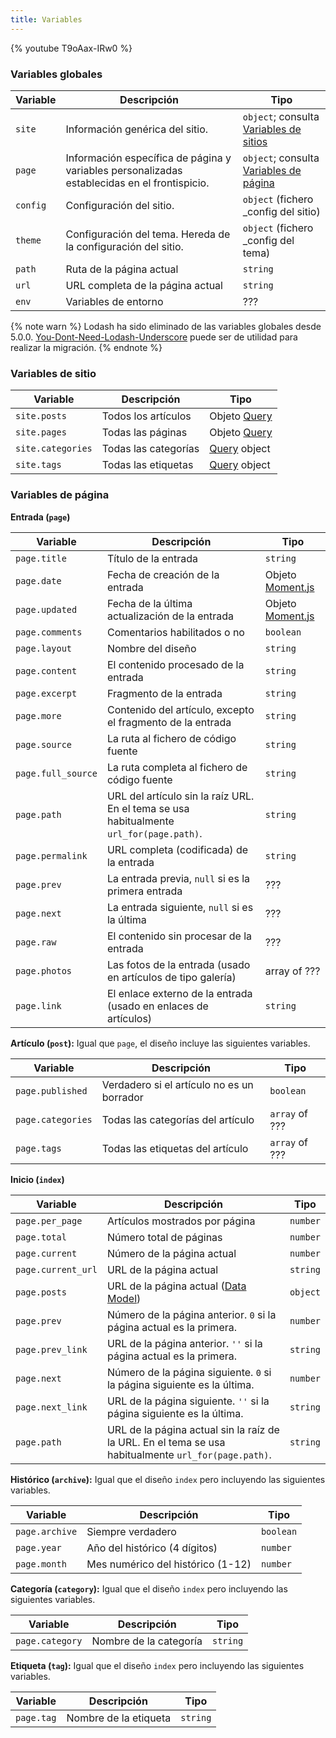 ```yaml
---
title: Variables
---
```


{% youtube T9oAax-IRw0 %}

### Variables globales

| Variable | Descripción                                                                                  | Tipo                                       |
| -------- | -------------------------------------------------------------------------------------------- | ------------------------------------------ |
| `site`   | Información genérica del sitio.                                                              | `object`; consulta [Variables de sitios][] |
| `page`   | Información específica de página y variables personalizadas establecidas en el frontispicio. | `object`; consulta [Variables de página][] |
| `config` | Configuración del sitio.                                                                     | `object` (fichero \_config del sitio)    |
| `theme`  | Configuración del tema. Hereda de la configuración del sitio.                                | `object` (fichero \_config del tema)     |
| `path`   | Ruta de la página actual                                                                     | `string`                                   |
| `url`    | URL completa de la página actual                                                             | `string`                                   |
| `env`    | Variables de entorno                                                                         | ???                                        |

{% note warn %}
Lodash ha sido eliminado de las variables globales desde 5.0.0. [You-Dont-Need-Lodash-Underscore](https://github.com/you-dont-need/You-Dont-Need-Lodash-Underscore) puede ser de utilidad para realizar la migración.
{% endnote %}

### Variables de sitio

| Variable          | Descripción          | Tipo                   |
| ----------------- | -------------------- | ---------------------- |
| `site.posts`      | Todos los artículos  | Objeto [Query][queryo] |
| `site.pages`      | Todas las páginas    | Objeto [Query][queryo] |
| `site.categories` | Todas las categorías | [Query][queryo] object |
| `site.tags`       | Todas las etiquetas  | [Query][queryo] object |

### Variables de página

**Entrada (`page`)**

| Variable           | Descripción                                                                             | Tipo                 |
| ------------------ | --------------------------------------------------------------------------------------- | -------------------- |
| `page.title`       | Título de la entrada                                                                    | `string`             |
| `page.date`        | Fecha de creación de la entrada                                                         | Objeto [Moment.js][] |
| `page.updated`     | Fecha de la última actualización de la entrada                                          | Objeto [Moment.js][] |
| `page.comments`    | Comentarios habilitados o no                                                            | `boolean`            |
| `page.layout`      | Nombre del diseño                                                                       | `string`             |
| `page.content`     | El contenido procesado de la entrada                                                    | `string`             |
| `page.excerpt`     | Fragmento de la entrada                                                                 | `string`             |
| `page.more`        | Contenido del artículo, excepto el fragmento de la entrada                              | `string`             |
| `page.source`      | La ruta al fichero de código fuente                                                     | `string`             |
| `page.full_source` | La ruta completa al fichero de código fuente                                            | `string`             |
| `page.path`        | URL del artículo sin la raíz URL. En el tema se usa habitualmente `url_for(page.path)`. | `string`             |
| `page.permalink`   | URL completa (codificada) de la entrada                                                 | `string`             |
| `page.prev`        | La entrada previa, `null` si es la primera entrada                                      | ???                  |
| `page.next`        | La entrada siguiente, `null` si es la última                                            | ???                  |
| `page.raw`         | El contenido sin procesar de la entrada                                                 | ???                  |
| `page.photos`      | Las fotos de la entrada (usado en artículos de tipo galería)                            | array of ???         |
| `page.link`        | El enlace externo de la entrada (usado en enlaces de artículos)                         | `string`             |

**Artículo (`post`):** Igual que `page`, el diseño incluye las siguientes variables.

| Variable          | Descripción                                | Tipo           |
| ----------------- | ------------------------------------------ | -------------- |
| `page.published`  | Verdadero si el artículo no es un borrador | `boolean`      |
| `page.categories` | Todas las categorías del artículo          | `array` of ??? |
| `page.tags`       | Todas las etiquetas del artículo           | `array` of ??? |

**Inicio (`index`)**

| Variable           | Descripción                                                                                          | Tipo     |
| ------------------ | ---------------------------------------------------------------------------------------------------- | -------- |
| `page.per_page`    | Artículos mostrados por página                                                                       | `number` |
| `page.total`       | Número total de páginas                                                                              | `number` |
| `page.current`     | Número de la página actual                                                                           | `number` |
| `page.current_url` | URL de la página actual                                                                              | `string` |
| `page.posts`       | URL de la página actual ([Data Model](https://hexojs.github.io/warehouse/))                          | `object` |
| `page.prev`        | Número de la página anterior. `0` si la página actual es la primera.                                 | `number` |
| `page.prev_link`   | URL de la página anterior. `''` si la página actual es la primera.                                   | `string` |
| `page.next`        | Número de la página siguiente. `0` si la página siguiente es la última.                              | `number` |
| `page.next_link`   | URL de la página siguiente. `''` si la página siguiente es la última.                                | `string` |
| `page.path`        | URL de la página actual sin la raíz de la URL. En el tema se usa habitualmente `url_for(page.path)`. | `string` |

**Histórico (`archive`):** Igual que el diseño `index` pero incluyendo las siguientes variables.

| Variable       | Descripción                       | Tipo      |
| -------------- | --------------------------------- | --------- |
| `page.archive` | Siempre verdadero                 | `boolean` |
| `page.year`    | Año del histórico (4 dígitos)     | `number`  |
| `page.month`   | Mes numérico del histórico (1-12) | `number`  |

**Categoría (`category`):** Igual que el diseño `index` pero incluyendo las siguientes variables.

| Variable        | Descripción            | Tipo     |
| --------------- | ---------------------- | -------- |
| `page.category` | Nombre de la categoría | `string` |

**Etiqueta (`tag`):** Igual que el diseño `index` pero incluyendo las siguientes variables.

| Variable   | Descripción           | Tipo     |
| ---------- | --------------------- | -------- |
| `page.tag` | Nombre de la etiqueta | `string` |

[queryo]: https://hexojs.github.io/warehouse/classes/query.default.html

[Moment.js]: http://momentjs.com/
[Variables de sitios]: #Site-Variables
[Variables de página]: #Page-Variables
